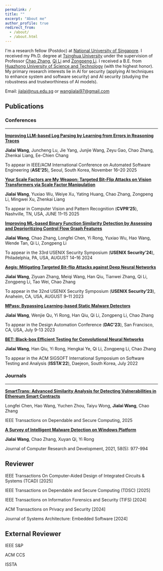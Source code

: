 ```yaml
---
permalink: /
title: ""
excerpt: "About me"
author_profile: true
redirect_from: 
  - /about/
  - /about.html
---
```

I'm a research fellow (Postdoc) at [National University of Singapore](https://www.nus.edu.sg/).
I received my Ph.D. degree at [Tsinghua University](https://www.tsinghua.edu.cn/en/) under the supervision of Professor [Chao Zhang](https://netsec.ccert.edu.cn/people/chaoz), [Qi Li](https://sites.google.com/site/qili2012/) and [Zongpeng Li](https://scholar.google.com/citations?user=UnsBY_AAAAAJ&hl=zh-CN). I received a B.E. from [Huazhong University of Science and Technology](https://english.hust.edu.cn/) (with the highest honor). 
My primary research interests lie in AI for security (applying AI techniques to enhance system and software security) and AI security (studying the robustness and trustworthiness of AI models).

Email: jialai@nus.edu.sg or wangjialai97@gmail.com


Publications
------------------
### Conferences 
------------------
[**Improving LLM-based Log Parsing by Learning from Errors in Reasoning Traces**]()

**Jialai Wang**, Juncheng Lu, Jie Yang, Junjie Wang, Zeyu Gao, Chao Zhang, Zhenkai Liang, Ee-Chien Chang

To appear in IEEE/ACM International Conference on Automated Software Engineering (__ASE’25__), Seoul, South Korea, November 16–20 2025

[**Your Scale Factors are My Weapon: Targeted Bit-Flip Attacks on Vision Transformers via Scale Factor Manipulation**]()

**Jialai Wang**, Yuxiao Wu, Weiye Xu, Yating Huang, Chao Zhang, Zongpeng Li, Mingwei Xu, Zhenkai Liang

To appear in Computer Vision and Pattern Recognition (__CVPR’25__), Nashville, TN, USA, JUNE 11–15 2025

[**Improving ML-based Binary Function Similarity Detection by Assessing and Deprioritizing Control Flow Graph Features**]()

**Jialai Wang**, Chao Zhang, Longfei Chen, Yi Rong, Yuxiao Wu, Hao Wang, Wende Tan, Qi Li, Zongpeng Li

To appear in the 33rd USENIX Security Symposium (__USENIX Security’24__), Philadelphia, PA, USA, AUGUST 14–16 2024

[**Aegis: Mitigating Targeted Bit-flip Attacks against Deep Neural Networks**]()

**Jialai Wang**, Ziyuan Zhang, Meiqi Wang, Han Qiu, Tianwei Zhang, Qi Li, Zongpeng Li, Tao Wei, Chao Zhang

To appear in the 32nd USENIX Security Symposium (__USENIX Security’23__), Anaheim, CA, USA, AUGUST 9–11 2023
    
[**MPass: Bypassing Learning-based Static Malware Detectors**]()

**Jialai Wang**, Wenjie Qu, Yi Rong, Han Qiu, Qi Li, Zongpeng Li, Chao Zhang

To appear in the Design Automation Conference (__DAC'23__), San Francisco, CA, USA, July 9-13 2023
   
[**BET: Black-box Efficient Testing for Convolutional Neural Networks**]()

**Jialai Wang**, Han Qiu, Yi Rong, Hengkai Ye, Qi Li, Zongpeng Li, Chao Zhang

To appear in the ACM SIGSOFT International Symposium on Software Testing and Analysis (**ISSTA'22**), Daejeon, South Korea, July 2022

### Journals  
------------------
[**SmartTrans: Advanced Similarity Analysis for Detecting Vulnerabilities in Ethereum Smart Contracts**]()

Longfei Chen, Hao Wang, Yuchen Zhou, Taiyu Wong, **Jialai Wang**, Chao Zhang

IEEE Transactions on Dependable and Secure Computing, 2025


[**A Survey of Intelligent Malware Detection on Windows Platform**]()

**Jialai Wang**, Chao Zhang, Xuyan Qi, Yi Rong

Journal of Computer Research and Development, 2021, 58(5): 977-994 


Reviewer
------------------
IEEE Transactions On Computer-Aided Design of Integrated Circuits & Systems (TCAD) [2025]

IEEE Transactions on Dependable and Secure Computing (TDSC) [2025]

IEEE Transactions on Information Forensics and Security (TIFS) [2024]

ACM Transactions on Privacy and Security [2024]

Journal of Systems Architecture: Embedded Software [2024]

External Reviewer
------------------
IEEE S&P

ACM CCS

ISSTA 



